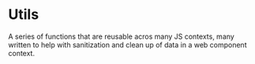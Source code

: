 # Utils
A series of functions that are reusable acros many JS contexts, many written to help with sanitization and clean up of data in a web component context.